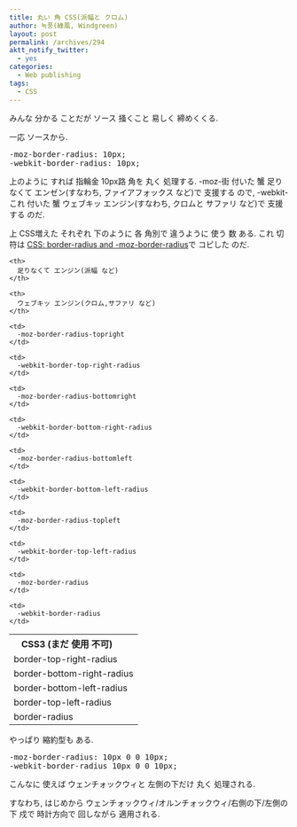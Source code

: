 ```yaml
---
title: 丸い 角 CSS(派幅と クロム)
author: 녹풍(綠風, Windgreen)
layout: post
permalink: /archives/294
aktt_notify_twitter:
  - yes
categories:
  - Web publishing
tags:
  - CSS
---
```

みんな 分かる ことだが ソース 掻くこと 易しく 締めくくる.

一応 ソースから.</p> 

<pre class="brush:css">-moz-border-radius: 10px; 
-webkit-border-radius: 10px;</pre></p> 

上のように すれば 指輪金 10px路 角を 丸く 処理する. -moz-街 付いた 蟹 足りなくて エンゼン(すなわち, ファイアフォックス など)で 支援する ので, -webkit-これ 付いた 蟹 ウェブキッ エンジン(すなわち, クロムと サファリ など)で 支援する のだ.

上 CSS増えた それぞれ 下のように 各 角別で 違うように 使う 数 ある. これ 切符は <a target="_blank" href="http://www.the-art-of-web.com/css/border-radius/">CSS: border-radius and -moz-border-radius</a>で コピした のだ.

<table class="collapse" style="margin: 1em auto;" cellpadding="5">
  <tr>
    <th style="padding-right: 2em;">
      CSS3 (まだ 使用 不可)
    </th>
    
    <th>
      足りなくて エンジン(派幅 など)
    </th>
    
    <th>
      ウェブキッ エンジン(クロム,サファリ など)
    </th>
  </tr>
  
  <tr>
    <td>
      border-top-right-radius
    </td>
    
    <td>
      -moz-border-radius-topright
    </td>
    
    <td>
      -webkit-border-top-right-radius
    </td>
  </tr>
  
  <tr>
    <td>
      border-bottom-right-radius
    </td>
    
    <td>
      -moz-border-radius-bottomright
    </td>
    
    <td>
      -webkit-border-bottom-right-radius
    </td>
  </tr>
  
  <tr>
    <td>
      border-bottom-left-radius
    </td>
    
    <td>
      -moz-border-radius-bottomleft
    </td>
    
    <td>
      -webkit-border-bottom-left-radius
    </td>
  </tr>
  
  <tr>
    <td>
      border-top-left-radius
    </td>
    
    <td>
      -moz-border-radius-topleft
    </td>
    
    <td>
      -webkit-border-top-left-radius
    </td>
  </tr>
  
  <tr>
    <td>
      border-radius
    </td>
    
    <td>
      -moz-border-radius
    </td>
    
    <td>
      -webkit-border-radius
    </td>
  </tr>
</table>

やっぱり 縮約型も ある.</p> 

<pre class="brush:css">-moz-border-radius: 10px 0 0 10px;
-webkit-border-radius 10px 0 0 10px;</pre></p> 

こんなに 使えば ウェンチォックウィと 左側の下だけ 丸く 処理される.

すなわち, はじめから ウェンチォックウィ/オルンチォックウィ/右側の下/左側の下 戍で 時計方向で 回しながら 適用される.